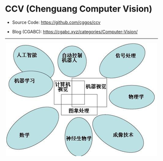 # CCV (Chenguang Computer Vision)

* Source Code: https://github.com/cggos/ccv

- Blog (CGABC): https://cgabc.xyz/categories/Computer-Vision/

---

<p align="center">
  <img src="img/cv_overview.jpg"/>
</p>
